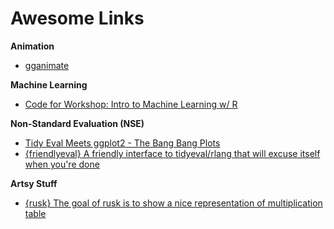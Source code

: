 # Awesome Links

**Animation**

+ [gganimate](https://github.com/thomasp85/gganimate#gganimate-)

**Machine Learning**

+ [Code for Workshop: Intro to Machine Learning w/ R](https://shirinsplayground.netlify.com/2018/06/intro_to_ml_workshop_heidelberg/)

**Non-Standard Evaluation (NSE)**

+ [Tidy Eval Meets ggplot2 - The Bang Bang Plots](http://www.onceupondata.com/2018/07/06/ggplot-tidyeval/)
+ [{friendlyeval} A friendly interface to tidyeval/rlang that will excuse itself when you're done](https://github.com/MilesMcBain/friendlyeval)


**Artsy Stuff**

+ [{rusk} The goal of rusk is to show a nice representation of multiplication table](https://github.com/ThinkR-open/rusk)
